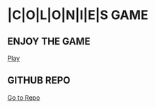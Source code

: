 # |C|O|L|O|N|I|E|S GAME


## ENJOY THE GAME
[Play](https://mysterious-harbor-27383.herokuapp.com/)

## GITHUB REPO
[Go to Repo](https://github.com/mstharindu/colonies-game)
